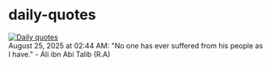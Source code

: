 # daily-quotes
[![Daily quotes](https://github.com/ceepu8/daily-quotes/actions/workflows/daily-quote.yml/badge.svg)](https://github.com/ceepu8/daily-quotes/actions/workflows/daily-quote.yml)<br/>
August 25, 2025 at 02:44 AM: "No one has ever suffered from his people as I have." - Ali ibn Abi Talib (R.A)
